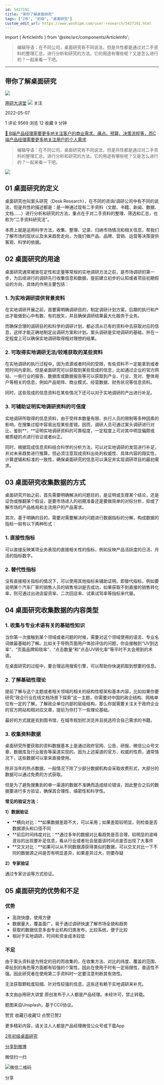 ```yaml
---
id: 5427191
title: "带你了解桌面研究"
tags: ["2年", "初级", "桌面研究"]
custom_edit_url: https://www.woshipm.com/user-research/5427191.html
---
```

import { ArticleInfo } from '@site/src/components/ArticleInfo';

<ArticleInfo
    author="用研大讲堂"
    authorLink="https://www.woshipm.com/u/687526"
    published="2022-05-07"
    views={9569}
    comments={1}
    collects={12}
/>

> 编辑导语：在不同公司，桌面研究有不同说法，但是共性都是通过对二手资料的整理汇总，进行分析和研究的方法。它的用途有哪些呢？又是怎么进行的？一起来看一下吧。

---

## 带你了解桌面研究

[![](https://image.woshipm.com/wp-files/2022/03/dV0N5MFJyR0sQAadGLjB.png!/both/72x72)](https://www.woshipm.com/u/687526)

[用研大讲堂](https://www.woshipm.com/u/687526) ![](https://static.woshipm.com/tag/1101_1@2x.png) 关注

2022-05-07

1 评论 9569 浏览 12 收藏 9 分钟

[🔗 B端产品经理需要更多地关注客户的商业需求、痛点、预算、决策流程等，而C端产品经理需要更多地关注用户的个人需求](https://ke.qidianla.com/courses/bcpm)

> 编辑导语：在不同公司，桌面研究有不同说法，但是共性都是通过对二手资料的整理汇总，进行分析和研究的方法。它的用途有哪些呢？又是怎么进行的？一起来看一下吧。

![](https://image.woshipm.com/wp-files/2022/05/gz7TpalX0buxxy6YkCxp.jpg)

## 01 桌面研究的定义

桌面研究也叫案头研究（Desk Research），在不同的咨询/调研公司中有不同的说法，但是共性的描述都是：是一种通过现有二手资料（文献、书籍、新闻、数据、文档……）进行分析和研究的方法，重点在于对二手资料的整理、筛选和汇总，也称为“二手资料研究法”。

本质上就是运用科学方法，收集、整理、记录、归纳市场情况和相关信息，帮我们了解市场的现状以及未来趋势走向，为我们做产品、品牌、营销、运营等决策提供客观、科学的依据。

## **02** **桌面研究的用途**

桌面研究通常被放在定性和定量等常规的实地调研方法之前，是市场调研的第一步，为后续进行的调研先行收集信息和数据，提前建立初步的认知或者项目初期假设的方向，具体的作用主要包括：

### **1\. 为实地调研提供背景资料**

在实地调研开展之前，首要需明确调研目的，制定调研计划方案，后期的执行和产出才能做到心中有数、有的放矢，并且确保调研结果最大化服务于业务。

而确保合理的调研目的和科学的调研计划，都必须从已有的资料中去获取对应的信息，这样才能正确地制定出调研方案和计划。案头调研是实地调研的基础，并在一定程度上可以确保实地调研取得相对理想的结果。

### **2\. 可取得实地调研无法/较难获取的某些资料**

在实地调研的执行过程中，因为资源或者时间的受限，有些资料不一定能拿到或者短时间内拿到，但是桌面研究可以获取到某些现成的信息，比如通过企业的官方网站、一些行业的报告、数据库或数据报告等可以获取到产业、行业、竞对、整体用户等相关的信息，例如产品矩阵、商业模式、经营数据、财务状况等信息资料。

同时，这些现成的信息资料在某些情况下还可以对于实地调研的产出进行补足。

### **3\. 可辅助证明实地调研资料的可信度**

实地调研所取得的信息资料，由于受样本数量有限、执行人员的限制等多种因素的影响，在搜集过程中容易出现某些差错。因而，调研人员可通过案头调研进行对比、鉴别**，**证明实地调研资料的可靠程度，一定程度上可对其中明显偏颇或被质疑的点进行验证或者纠正。

同时，根据现成信息资料结合科学的分析方法，可以对实地调研的发现进行补足，并对未来趋势进行推算。但必须注意现成资料出处的权威性、具体内容的翔实性，计算逻辑和标准的一致性，确保桌面研究的信息可以满足并实现调研项目的最初需求。

## **03** **桌面研究收集数据的方式**

桌面研究开始之前，首先需要明确解决的问题目的，是证明或支撑某个结论，还是证伪或推翻某个假设，是要市场进入的初期准备还是要做简单的对标分析，抑或了解市场的产品格局和主流用户的产品需求。

其次，基于明确的目的，需要对需要解决的问题进行数据指标的分解，构成数据的指标一般有以下两种形式：

### **1\. 直接性指标**

可以直接反映某项业务表现的直接相关性的指标，例如反映产品活跃度的日活、月活的指标数字。

### **2\. 替代性指标**

没有直接相关指标的情况下，可以使用其他指标来辅助证明，即替代指标，例如要说明某个汽车厂家的销售人员的销售培训是否成功，如果获取不到直接的销售转化率，则可通过出进店留资率、二次回店率、试乘试驾率等指标来代替。

## **04** **桌面研究收集数据的内容类型**

### **1\. 收集与专业术语有关的基础性知识**

当你第一次接触到某个领域或者问题的时候，需要对这个领域使用的语言、专业名词做最基础的了解。比如关于导购页面用户体验评估的问题，你会接触到“UV到达率”、“页面品牌知晓率”、“点击数量”和“点击UV转化率”等平时不太会用到的术语。

在桌面研究的过程中，要合理运用搜索引擎，可以帮助你快速抓取到想要的信息。

### **2\. 了解基础性理论**

提前了解与这个主题或者相关领域的相关的结构性框架和基本内容，比如如果你要研究“政企行业在线文档场景下探索”这一主题，你需要对中国的政企结构、网格单位有一定的了解，了解政企单位内部的层级结构，那么你就需要关注关于政府企业的官方网站和相对应文章，提前为你打下一些理论基础。

最好的方式就是去到图书馆，在城市规划栏浏览并且挑选符合自己需求的书籍。

### **3\. 收集资料数据**

桌面研究所要获取的资料数据基本上是通过政府官网、公告、研报、微信公众号文章、数据库及行业报告等渠道实现的。因为上述渠道的官方、权威的性质，通常情况下，这些数据可以拿来直接使用。

除非当年的热点数据，一般情况下除了少部分数据机构会采取收费形式，大部分的数据可以通过免费的方式获取。

但是为了避免搜集到的单一渠道的数据不准确而造成结论错误，因此整合之后的数据要进行多方验证，确保其合理性、缜密性和科学性。

**常见的验证方法：**

**1）数据验证**

*   **横向对比：**如果数据差距不大，可以采用；如果差距较明显，则检查是否数据源头和口径不同
*   **前后时间纬度对比：**通过多年的数据对比看趋势是否合理，较明显的波峰波谷的出现要补足信息，看从行业或者社会层面该时间点是否出现了大事件
*   **交叉对比：**如果可以从不同数据源获得类似的数据，可以交叉对比一下不同的数据源之间是否有明显差异，如果差异过大，则要存疑

**2）专家验证**

通过专家访谈等方式验证。

## **05** **桌面研究的优势和不足**

### **优势**

*   高效快捷，使用方便
*   数据量大，覆盖面广，易于通过调研快速了解市场全貌和趋势
*   获取的数据信息多由专业机构归类发布，比较系统，便于比较
*   相对于实地调研，时间和资金成本较低

### **不足**

由于案头资料是为特定的目的而收集的，在收集方法、对比的纬度、覆盖的范围、牵扯到的角色等方面都有较强的个案性，因此在使用于时有一定局限性，普适性不强。因此研究者在使用第二手资料时一定要注意判断其有效性。

无法获取颗粒度较细、针对性较强的信息，这些还有赖于实地调研来补充。

本文由@用研大讲堂 原创发布于人人都是产品经理。未经许可，禁止转载。

题图来自Unsplash，基于CC0协议。

赞赏 收藏已收藏12 点赞已赞2

更多精彩内容，请关注人人都是产品经理微信公众号或下载App

[2年](https://www.woshipm.com/tag/2%e5%b9%b4)[初级](https://www.woshipm.com/tag/%e5%88%9d%e7%ba%a7)[桌面研究](https://www.woshipm.com/tag/%e6%a1%8c%e9%9d%a2%e7%a0%94%e7%a9%b6)

[分享到微博](https://service.weibo.com/share/share.php?appkey=2775287854&title=带你了解桌面研究&url=https://www.woshipm.com/user-research/5427191.html&pic=https://image.woshipm.com/wp-files/2022/05/gz7TpalX0buxxy6YkCxp.jpg)

微信扫一扫

![微信二维码](https://api.pwmqr.com/qrcode/create/?url=https://www.woshipm.com/user-research/5427191.html)

分享